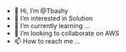 - 👋 Hi, I’m @Tbashy
- 👀 I’m interested in Solution
- 🌱 I’m currently learning ...
- 💞️ I’m looking to collaborate on AWS
- 📫 How to reach me ...

<!---
Tbashy/Tbashy is a ✨ special ✨ repository because its `README.md` (this file) appears on your GitHub profile.
You can click the Preview link to take a look at your changes.
--->
